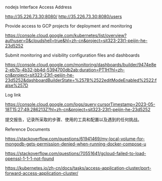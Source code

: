 nodejs Interface Access Address

http://35.226.73.30:8080/
http://35.226.73.30:8080/users


Provide access to GCP projects for deployment and monitoring

https://console.cloud.google.com/kubernetes/list/overview?authuser=0&cloudshell=true&hl=zh-cn&project=sit323-23t1-peijin-he-23d5252


Submit monitoring and visibility configuration files and dashboards

https://console.cloud.google.com/monitoring/dashboards/builder/9474e8e2-eb7b-4b32-bb4d-5394700db2ab;duration=PT1H?hl=zh-cn&project=sit323-23t1-peijin-he-23d5252&dashboardBuilderState=%257B%2522editModeEnabled%2522:false%257D


Log link

https://console.cloud.google.com/logs/query;cursorTimestamp=2023-05-18T15:27:49.286213Z?hl=zh-cn&project=sit323-23t1-peijin-he-23d5252


提交报告，记录所采取的步骤、使用的工具和配置以及遇到的任何挑战。


Reference Documents  


https://stackoverflow.com/questions/61941469/my-local-volume-for-mongodb-gets-permission-denied-when-running-docker-compose-u


https://stackoverflow.com/questions/70551641/gcloud-failed-to-load-openssl-1-1-1-not-found


https://kubernetes.io/zh-cn/docs/tasks/access-application-cluster/port-forward-access-application-cluster/


